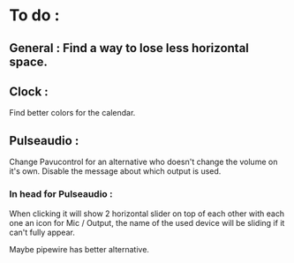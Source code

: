 # To do :

## General : Find a way to lose less horizontal space.

## Clock :
Find better colors for the calendar.
## Pulseaudio :
Change Pavucontrol for an alternative who doesn't change the volume on it's own.
Disable the message about which output is used.

### In head for Pulseaudio :
When clicking it will show 2 horizontal slider on top of each other with each one an icon for Mic / Output, the name of the used device will be sliding if it can't fully appear.

Maybe pipewire has better alternative.

